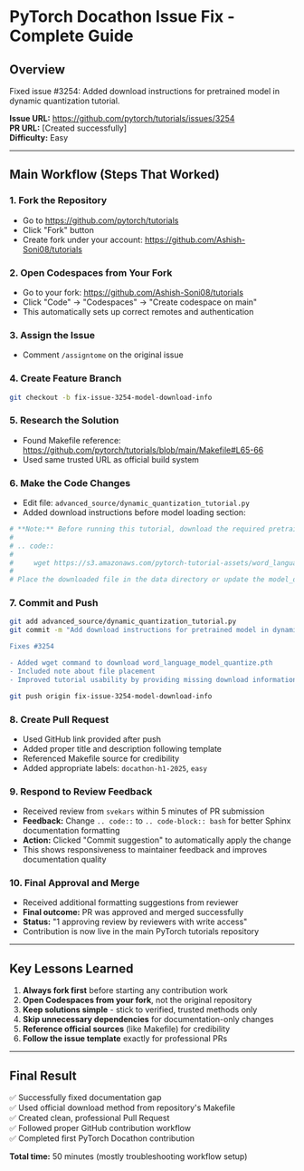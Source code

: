 # PyTorch Docathon Issue Fix - Complete Guide

## Overview
Fixed issue #3254: Added download instructions for pretrained model in dynamic quantization tutorial.

**Issue URL:** https://github.com/pytorch/tutorials/issues/3254  
**PR URL:** [Created successfully]  
**Difficulty:** Easy  

---

## Main Workflow (Steps That Worked)

### 1. Fork the Repository
- Go to https://github.com/pytorch/tutorials
- Click "Fork" button
- Create fork under your account: https://github.com/Ashish-Soni08/tutorials

### 2. Open Codespaces from Your Fork
- Go to your fork: https://github.com/Ashish-Soni08/tutorials
- Click "Code" → "Codespaces" → "Create codespace on main"
- This automatically sets up correct remotes and authentication

### 3. Assign the Issue
- Comment `/assigntome` on the original issue

### 4. Create Feature Branch
```bash
git checkout -b fix-issue-3254-model-download-info
```

### 5. Research the Solution
- Found Makefile reference: https://github.com/pytorch/tutorials/blob/main/Makefile#L65-66
- Used same trusted URL as official build system

### 6. Make the Code Changes
- Edit file: `advanced_source/dynamic_quantization_tutorial.py`
- Added download instructions before model loading section:

```python
# **Note:** Before running this tutorial, download the required pretrained model:
#
# .. code::
#
#     wget https://s3.amazonaws.com/pytorch-tutorial-assets/word_language_model_quantize.pth
#
# Place the downloaded file in the data directory or update the model_data_filepath accordingly.
```

### 7. Commit and Push
```bash
git add advanced_source/dynamic_quantization_tutorial.py
git commit -m "Add download instructions for pretrained model in dynamic quantization tutorial

Fixes #3254

- Added wget command to download word_language_model_quantize.pth
- Included note about file placement
- Improved tutorial usability by providing missing download information"

git push origin fix-issue-3254-model-download-info
```

### 8. Create Pull Request
- Used GitHub link provided after push
- Added proper title and description following template
- Referenced Makefile source for credibility
- Added appropriate labels: `docathon-h1-2025`, `easy`

### 9. Respond to Review Feedback
- Received review from `svekars` within 5 minutes of PR submission
- **Feedback:** Change `.. code::` to `.. code-block:: bash` for better Sphinx documentation formatting
- **Action:** Clicked "Commit suggestion" to automatically apply the change
- This shows responsiveness to maintainer feedback and improves documentation quality

### 10. Final Approval and Merge
- Received additional formatting suggestions from reviewer
- **Final outcome:** PR was approved and merged successfully
- **Status:** "1 approving review by reviewers with write access"
- Contribution is now live in the main PyTorch tutorials repository

---

## Key Lessons Learned

1. **Always fork first** before starting any contribution work
2. **Open Codespaces from your fork**, not the original repository
3. **Keep solutions simple** - stick to verified, trusted methods only
4. **Skip unnecessary dependencies** for documentation-only changes
5. **Reference official sources** (like Makefile) for credibility
6. **Follow the issue template** exactly for professional PRs

---

## Final Result
✅ Successfully fixed documentation gap  
✅ Used official download method from repository's Makefile  
✅ Created clean, professional Pull Request  
✅ Followed proper GitHub contribution workflow  
✅ Completed first PyTorch Docathon contribution  

**Total time:** 50 minutes (mostly troubleshooting workflow setup)